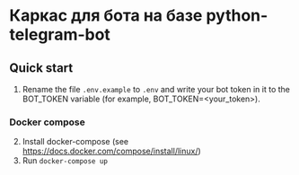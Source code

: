 # Каркас для бота на базе python-telegram-bot

## Quick start
1. Rename the file `.env.example` to `.env` and write your bot token in it to the BOT_TOKEN variable (for example, 
BOT_TOKEN=<your_token>). 

### Docker compose
2. Install docker-compose (see https://docs.docker.com/compose/install/linux/)
3. Run `docker-compose up`
